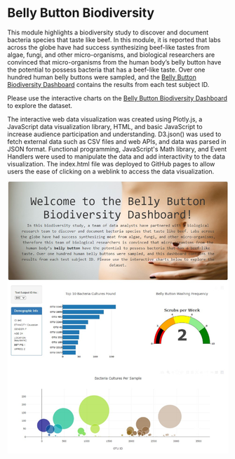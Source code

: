 # Belly Button Biodiversity

This module highlights a biodiversity study to discover and document bacteria species that taste like beef. In this module, it is reported that labs across the globe have had success synthesizing beef-like tastes from algae, fungi, and other micro-organisms, and biological researchers are convinced that micro-organisms from the human body’s belly button have the potential to possess bacteria that has a beef-like taste. Over one hundred human belly buttons were sampled, and the [Belly Button Biodiversity Dashboard](https://melindamalone.github.io/plotlydeploy/) contains the results from each test subject ID. 

Please use the interactive charts on the [Belly Button Biodiversity Dashboard](https://melindamalone.github.io/plotlydeploy/) to explore the dataset.

The interactive web data visualization was created using Plotly.js, a JavaScript data visualization library, HTML, and basic JavaScript to increase audience participation and understanding. D3.json() was used to fetch external data such as CSV files and web APIs, and data was parsed in JSON format. Functional programming, JavaScript's Math library, and Event Handlers were used to manipulate the data and add interactivity to the data visualization.  The index.html file was deployed to GitHub pages to allow users the ease of clicking on a weblink to access the data visualization.

![](Images/Belly_Button_Biodiversity.jpg)